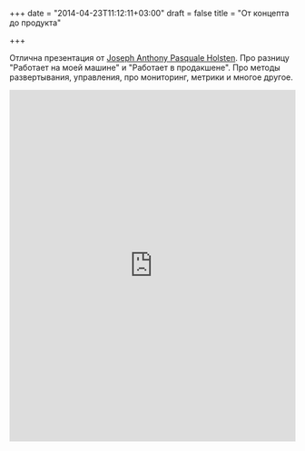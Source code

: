 +++
date = "2014-04-23T11:12:11+03:00"
draft = false
title = "От концепта до продукта"

+++

<p>Отлична презентация от&nbsp;<a href="https://github.com/josephholsten">Joseph Anthony Pasquale Holsten</a>. Про разницу &quot;Работает на моей машине&quot; и &quot;Работает в продакшене&quot;. Про методы развертывания, управления, про мониторинг, метрики и многое другое.</p>
 <iframe width="100%" height="620" src="https://www.youtube.com/embed/XVXUYLSW_eg" frameborder="0" allowfullscreen></iframe>